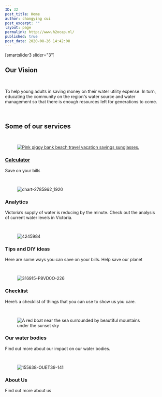 ```yaml
---
ID: 32
post_title: Home
author: changying cui
post_excerpt: ""
layout: page
permalink: http://www.h2ocap.ml/
published: true
post_date: 2020-08-26 14:42:08
---
```

[smartslider3 slider="3"]		
			<h2>Our Vision</h2>		
		<p>To help young adults in saving money on their water utility expense. In turn, educating the community on the region's water source and water management so that there is enough resources left for generations to come.</p>		
			<h2>Some of our services</h2>		
			<figure><a href="http://www.h2ocap.ml/calculator/"><img src="https://www.h2ocap.ml/wp-content/uploads/elementor/thumbs/3133-scaled-ouo9pwqis4wx6twwprgti9pwj4zgyuacl3eiznr6gw.jpg" title="Pink piggy bank beach travel vacation savings sunglasses." alt="Pink piggy bank beach travel vacation savings sunglasses." /></a></figure><h3><a href="http://www.h2ocap.ml/calculator/">Calculator</a></h3><p>Save on your bills</p>		
			<figure><img src="https://www.h2ocap.ml/wp-content/uploads/elementor/thumbs/chart-2785962_1920-oukxub8eoj6qigk5rtlp4snj7i0jmony8vcwbwj88w.jpg" title="chart-2785962_1920" alt="chart-2785962_1920" /></figure><h3>Analytics</h3><p>Victoria’s supply of water is reducing by the minute. Check out the analysis of current water levels in Victoria.</p>		
			<figure><img src="https://www.h2ocap.ml/wp-content/uploads/elementor/thumbs/4245984-scaled-ous1d5xs8tq1dgpnxkrw6zwosw1fuih1yyrkc7awzk.jpg" title="4245984" alt="4245984" /></figure><h3>Tips and DIY ideas</h3><p>Here are some ways  you can save on your bills.  Help save our planet</p>		
			<figure><img src="https://www.h2ocap.ml/wp-content/uploads/elementor/thumbs/316915-P8VD0O-226-scaled-oulau97x1brmdwufb3dffpmlj3ktm4dckz8z8ypim8.jpg" title="316915-P8VD0O-226" alt="316915-P8VD0O-226" /></figure><h3>Checklist</h3><p>Here’s a checklist of things that you can use to show us you care.</p>		
			<figure><img src="https://www.h2ocap.ml/wp-content/uploads/elementor/thumbs/9312-scaled-oulaol8xua0eej2pe57dwn3kmhi67svlgxom3x3y4g.jpg" title="Red boat near the sea surrounded by beautiful mountains under the sunset sky" alt="A red boat near the sea surrounded by beautiful mountains under the sunset sky" /></figure><h3>Our water bodies</h3><p>Find out more about our impact on our water bodies.</p>		
			<figure><img src="https://www.h2ocap.ml/wp-content/uploads/elementor/thumbs/155638-OUET39-141-scaled-oulakq4tqspyo8oryh2lnm7cpgjukljblt4r2yu7pc.jpg" title="155638-OUET39-141" alt="155638-OUET39-141" /></figure><h3>About Us</h3><p>Find out more about us</p>